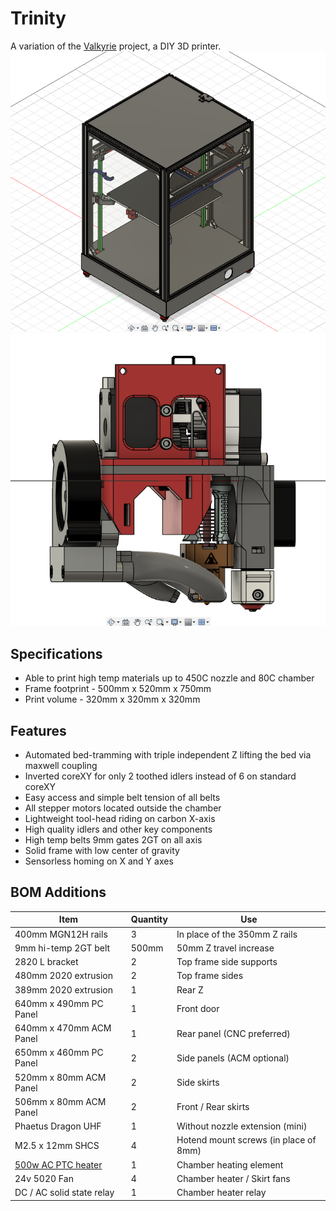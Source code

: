 # Trinity
A variation of the [Valkyrie](https://github.com/RoyBerntsenDesign/Project-Valkyrie/tree/main) project, a DIY 3D printer.
![Trinity](./CAD/Images/Home.png)
![DragonUHF](./CAD/Images/dragonUHF_toolhead_Right.png)

## Specifications
- Able to print high temp materials up to 450C nozzle and 80C chamber
- Frame footprint - 500mm x 520mm x 750mm
- Print volume - 320mm x 320mm x 320mm

## Features
- Automated bed-tramming with triple independent Z lifting the bed via maxwell coupling
- Inverted coreXY for only 2 toothed idlers instead of 6 on standard coreXY
- Easy access and simple belt tension of all belts
- All stepper motors located outside the chamber
- Lightweight tool-head riding on carbon X-axis
- High quality idlers and other key components
- High temp belts 9mm gates 2GT on all axis
- Solid frame with low center of gravity
- Sensorless homing on X and Y axes

## BOM Additions
| Item | Quantity | Use |
| ------------- | ------------- | ------------- |
| 400mm MGN12H rails | 3 | In place of the 350mm Z rails |
| 9mm hi-temp 2GT belt | 500mm | 50mm Z travel increase |
| 2820 L bracket | 2 | Top frame side supports |
| 480mm 2020 extrusion | 2 | Top frame sides |
| 389mm 2020 extrusion | 1 | Rear Z |
| 640mm x 490mm PC Panel | 1 | Front door |
| 640mm x 470mm ACM Panel | 1 | Rear panel (CNC preferred) |
| 650mm x 460mm PC Panel | 2 | Side panels (ACM optional) |
| 520mm x 80mm ACM Panel | 2 | Side skirts|
| 506mm x 80mm ACM Panel | 2 | Front / Rear skirts |
| Phaetus Dragon UHF | 1 | Without nozzle extension (mini) |
| M2.5 x 12mm SHCS | 4 | Hotend mount screws (in place of 8mm) |
| [500w AC PTC heater](https://www.amazon.com/gp/product/B07P5NCR2F/) | 1 | Chamber heating element |
| 24v 5020 Fan | 4 | Chamber heater / Skirt fans |
| DC / AC solid state relay | 1 | Chamber heater relay |